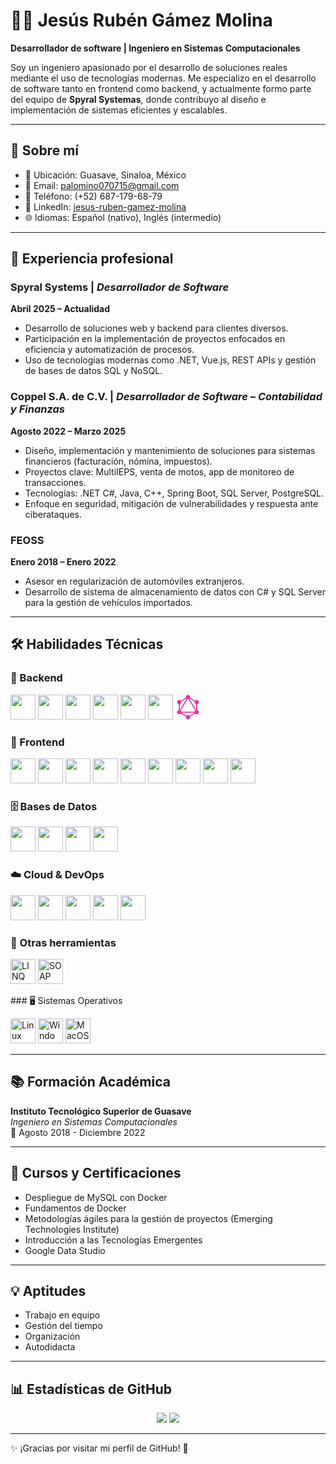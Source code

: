 # 👨‍💻 Jesús Rubén Gámez Molina  

**Desarrollador de software | Ingeniero en Sistemas Computacionales**  

Soy un ingeniero apasionado por el desarrollo de soluciones reales mediante el uso de tecnologías modernas. Me especializo en el desarrollo de software tanto en frontend como backend, y actualmente formo parte del equipo de **Spyral Systemas**, donde contribuyo al diseño e implementación de sistemas eficientes y escalables.  

---

## 📍 Sobre mí  

- 📍 Ubicación: Guasave, Sinaloa, México  
- 📧 Email: [palomino070715@gmail.com](mailto:palomino070715@gmail.com)  
- 📱 Teléfono: (+52) 687-179-68-79  
- 💼 LinkedIn: [jesus-ruben-gamez-molina](https://www.linkedin.com/in/jesus-ruben-gamez-molina)  
- 🌐 Idiomas: Español (nativo), Inglés (intermedio)  

---

## 💼 Experiencia profesional  

### Spyral Systems | *Desarrollador de Software*  
**Abril 2025 – Actualidad**  
- Desarrollo de soluciones web y backend para clientes diversos.  
- Participación en la implementación de proyectos enfocados en eficiencia y automatización de procesos.  
- Uso de tecnologías modernas como .NET, Vue.js, REST APIs y gestión de bases de datos SQL y NoSQL.  

### Coppel S.A. de C.V. | *Desarrollador de Software – Contabilidad y Finanzas*  
**Agosto 2022 – Marzo 2025**  
- Diseño, implementación y mantenimiento de soluciones para sistemas financieros (facturación, nómina, impuestos).  
- Proyectos clave: MultiIEPS, venta de motos, app de monitoreo de transacciones.  
- Tecnologías: .NET C#, Java, C++, Spring Boot, SQL Server, PostgreSQL.  
- Enfoque en seguridad, mitigación de vulnerabilidades y respuesta ante ciberataques.  

### FEOSS  
**Enero 2018 – Enero 2022**  
- Asesor en regularización de automóviles extranjeros.  
- Desarrollo de sistema de almacenamiento de datos con C# y SQL Server para la gestión de vehículos importados.  

---

## 🛠️ Habilidades Técnicas  

### 🔧 Backend  
<p>
  <img src="https://cdn.jsdelivr.net/gh/devicons/devicon/icons/csharp/csharp-original.svg" width="40" height="40"/>
  <img src="https://cdn.jsdelivr.net/gh/devicons/devicon/icons/java/java-original.svg" width="40" height="40"/>
  <img src="https://cdn.jsdelivr.net/gh/devicons/devicon/icons/nodejs/nodejs-original.svg" width="40" height="40"/>
  <img src="https://cdn.jsdelivr.net/gh/devicons/devicon/icons/python/python-original.svg" width="40" height="40"/>
  <img src="https://cdn.jsdelivr.net/gh/devicons/devicon/icons/spring/spring-original.svg" width="40" height="40"/>
  <img src="https://cdn.jsdelivr.net/gh/devicons/devicon/icons/dot-net/dot-net-original.svg" width="40" height="40"/>
  <img src="https://github.com/devicons/devicon/blob/v2.17.0/icons/graphql/graphql-plain.svg" width="40" height="40" />
  
</p>  

### 🎨 Frontend  
<p>
  <img src="https://cdn.jsdelivr.net/gh/devicons/devicon/icons/html5/html5-original.svg" width="40" height="40"/>
  <img src="https://cdn.jsdelivr.net/gh/devicons/devicon/icons/css3/css3-original.svg" width="40" height="40"/>
  <img src="https://cdn.jsdelivr.net/gh/devicons/devicon/icons/javascript/javascript-original.svg" width="40" height="40"/>
  <img src="https://cdn.jsdelivr.net/gh/devicons/devicon/icons/typescript/typescript-original.svg" width="40" height="40"/>
  <img src="https://cdn.jsdelivr.net/gh/devicons/devicon/icons/react/react-original.svg" width="40" height="40"/>
  <img src="https://cdn.jsdelivr.net/gh/devicons/devicon/icons/angularjs/angularjs-original.svg" width="40" height="40"/>
  <img src="https://cdn.jsdelivr.net/gh/devicons/devicon/icons/vuejs/vuejs-original.svg" width="40" height="40"/>
  <img src="https://cdn.jsdelivr.net/gh/devicons/devicon/icons/bootstrap/bootstrap-original.svg" width="40" height="40"/>
  <img src="https://cdn.jsdelivr.net/gh/devicons/devicon/icons/tailwindcss/tailwindcss-original.svg" width="40" height="40"/>
</p>  

### 🗄️ Bases de Datos  
<p>
  <img src="https://cdn.jsdelivr.net/gh/devicons/devicon/icons/mysql/mysql-original.svg" width="40" height="40"/>
  <img src="https://cdn.jsdelivr.net/gh/devicons/devicon/icons/postgresql/postgresql-original.svg" width="40" height="40"/>
  <img src="https://cdn.jsdelivr.net/gh/devicons/devicon/icons/mongodb/mongodb-original.svg" width="40" height="40"/>
  <img src="https://cdn.jsdelivr.net/gh/devicons/devicon/icons/microsoftsqlserver/microsoftsqlserver-plain.svg" width="40" height="40"/>
</p>  

### ☁️ Cloud & DevOps  
<p>
  <img src="https://cdn.jsdelivr.net/gh/devicons/devicon/icons/azure/azure-original.svg" width="40" height="40"/>
  <img src="https://cdn.jsdelivr.net/gh/devicons/devicon/icons/docker/docker-original.svg" width="40" height="40"/>
  <img src="https://cdn.jsdelivr.net/gh/devicons/devicon/icons/git/git-original.svg" width="40" height="40"/>
  <img src="https://cdn.jsdelivr.net/gh/devicons/devicon/icons/gitlab/gitlab-original.svg" width="40" height="40"/>
  <img src="https://cdn.jsdelivr.net/gh/devicons/devicon/icons/jenkins/jenkins-original.svg" width="40" height="40"/>
</p>  

### 🧰 Otras herramientas  
<p>
  <img src="https://cdn.jsdelivr.net/gh/devicons/devicon/icons/linq/linq-original.svg" width="40" height="40" title="LINQ"/>
  <img src="https://cdn.jsdelivr.net/gh/devicons/devicon/icons/api/api-original.svg" width="40" height="40" title="SOAP UI / API"/>
</p> 
### 🖥️ Sistemas Operativos  
<p>
  <img src="https://cdn.jsdelivr.net/gh/devicons/devicon/icons/linux/linux-original.svg" width="40" height="40" title="Linux"/>
  <img src="https://cdn.jsdelivr.net/gh/devicons/devicon/icons/windows8/windows8-original.svg" width="40" height="40" title="Windows"/>
  <img src="https://cdn.jsdelivr.net/gh/devicons/devicon/icons/apple/apple-original.svg" width="40" height="40" title="MacOS"/>
</p>
 

---

## 📚 Formación Académica  

**Instituto Tecnológico Superior de Guasave**  
*Ingeniero en Sistemas Computacionales*  
📅 Agosto 2018 - Diciembre 2022  

---

## 📘 Cursos y Certificaciones  

- Despliegue de MySQL con Docker  
- Fundamentos de Docker  
- Metodologías ágiles para la gestión de proyectos (Emerging Technologies Institute)  
- Introducción a las Tecnologías Emergentes  
- Google Data Studio  

---

## 💡 Aptitudes  

- Trabajo en equipo  
- Gestión del tiempo  
- Organización  
- Autodidacta  

---

## 📊 Estadísticas de GitHub  
<p align="center">
  <img src="https://github-readme-stats.vercel.app/api?username=RubMolina10&show_icons=true&theme=radical" height="180"/>
  <img src="https://github-readme-stats.vercel.app/api/top-langs/?username=RubMolina10&layout=compact&theme=radical" height="180"/>
</p>  

---

✨ ¡Gracias por visitar mi perfil de GitHub! 🚀  
